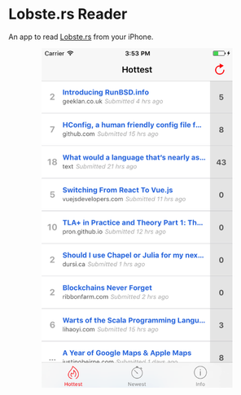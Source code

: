 # Lobste.rs Reader

An app to read [Lobste.rs](https://lobste.rs) from your iPhone.

<p style="text-align:center">
<img src="https://raw.githubusercontent.com/cfdrake/lobsters-reader/master/Assets/screenshot.png" width=375 height=667 />
</p>
